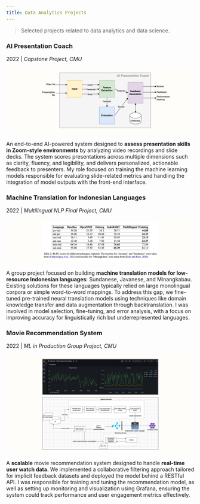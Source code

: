 ```yaml
---
title: Data Analytics Projects
---
```


> Selected projects related to data analytics and data science.

### AI Presentation Coach

2022 | *Capstone Project, CMU*

![AI Presentation Coach](/images/data-aipc1.png)

An end-to-end AI-powered system designed to **assess presentation skills in Zoom-style environments** by analyzing video recordings and slide decks. The system scores presentations across multiple dimensions such as clarity, fluency, and legibility, and delivers personalized, actionable feedback to presenters. My role focused on training the machine learning models responsible for evaluating slide-related metrics and handling the integration of model outputs with the front-end interface.


### Machine Translation for Indonesian Languages

2022 | *Multilingual NLP Final Project, CMU*

![Machine Translation for Indonesian Languages](/images/data-mnlp.png)

A group project focused on building **machine translation models for low-resource Indonesian languages**: Sundanese, Javanese, and Minangkabau. Existing solutions for these languages typically relied on large monolingual corpora or simple word-to-word mappings. To address this gap, we fine-tuned pre-trained neural translation models using techniques like domain knowledge transfer and data augmentation through backtranslation. I was involved in model selection, fine-tuning, and error analysis, with a focus on improving accuracy for linguistically rich but underrepresented languages.


### Movie Recommendation System

2022 | *ML in Production Group Project, CMU*

![Movie Recommendation System](/images/data-mlprod.png)

A **scalable** movie recommendation system designed to handle **real-time user watch data**. We implemented a collaborative filtering approach tailored for implicit feedback datasets and deployed the model behind a RESTful API. I was responsible for training and tuning the recommendation model, as well as setting up monitoring and visualization using Grafana, ensuring the system could track performance and user engagement metrics effectively.

